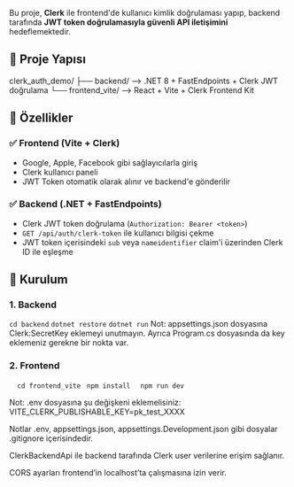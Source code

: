 Bu proje, **Clerk** ile frontend'de kullanıcı kimlik doğrulaması yapıp, backend tarafında **JWT token doğrulamasıyla güvenli API iletişimini** hedeflemektedir.

## 📁 Proje Yapısı
  clerk_auth_demo/
                ├── backend/ --> .NET 8 + FastEndpoints + Clerk JWT doğrulama
                └── frontend_vite/ --> React + Vite + Clerk Frontend Kit

## 🚀 Özellikler

### ✅ Frontend (Vite + Clerk)
- Google, Apple, Facebook gibi sağlayıcılarla giriş
- Clerk kullanıcı paneli
- JWT Token otomatik olarak alınır ve backend'e gönderilir

### ✅ Backend (.NET + FastEndpoints)
- Clerk JWT token doğrulama (`Authorization: Bearer <token>`)
- `GET /api/auth/clerk-token` ile kullanıcı bilgisi çekme
- JWT token içerisindeki `sub` veya `nameidentifier` claim'i üzerinden Clerk ID ile eşleşme



## 🔧 Kurulum

### 1. Backend

 
   ` cd backend `
   ` dotnet restore `
   ` dotnet run `
Not: appsettings.json dosyasına Clerk:SecretKey eklemeyi unutmayın. Ayrıca Program.cs dosyasında da key eklemeniz gerekne bir nokta var.


### 2. Frontend
`  cd frontend_vite`
   ` npm install`
  `  npm run dev`

Not: .env dosyasına şu değişkeni eklemelisiniz: VITE_CLERK_PUBLISHABLE_KEY=pk_test_XXXX




Notlar
.env, appsettings.json, appsettings.Development.json gibi dosyalar .gitignore içerisindedir.

ClerkBackendApi ile backend tarafında Clerk user verilerine erişim sağlanır.
  
CORS ayarları frontend’in localhost’ta çalışmasına izin verir.
